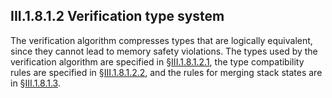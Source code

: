 ## III.1.8.1.2 Verification type system

The verification algorithm compresses types that are logically equivalent, since they cannot lead to memory safety violations. The types used by the verification algorithm are specified in §[III.1.8.1.2.1](#todo-missing-hyperlink), the type compatibility rules are specified in §[III.1.8.1.2.2](#todo-missing-hyperlink), and the rules for merging stack states are in §[III.1.8.1.3](#todo-missing-hyperlink).
